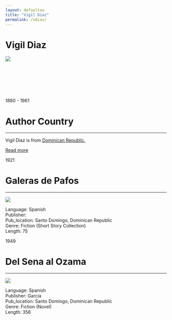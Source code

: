```yaml
---
layout: defaultau
title: "Vigil Diaz"
permalink: /vdiaz/
---
```

<!-- partial:index.partial.html -->
<div class="content">
     <h1>Vigil Diaz</h1>
    <div class="quote">
        <div><img src="https://upload.wikimedia.org/wikipedia/commons/a/a9/Vigil_Diaz.jpg" class="logo"></div>
    </div>
    <div class="timeline">
        <div style="padding-bottom:100px;"></div>
        <div class="block">
             <div class="date right"><p class="right"> 1880 - 1961 </p></div>
            <div class="dot"></div>
            <div class="left first">
            <div class="author_country">
                <h1>Author Country</h1><hr>
          <div class="aclocation">  <p>Vigil Diaz is from <a href="http://localhost:4000/62">Dominican Republic.</a></p></div>
              <div class="acreadmore">  <a href="https://en.wikipedia.org/wiki/Otilio_Vigil_D%C3%ADaz" target="_blank">Read more</a></div>
            </div>
            </div>
        <div class="block">
            <div class="date left"><p class="left">1921</p></div>
            <div class="dot"></div>
            <div class="right">
                <h1>Galeras de Pafos</h1><hr>
                <p><img src="https://cdn.vectorstock.com/i/preview-1x/48/06/image-preview-icon-picture-placeholder-vector-31284806.jpg"></p>
                <p>
                Language: Spanish<br/>
                Publisher: <br/>
                Pub_location: Santo Domingo, Dominican Republic<br/>
                Genre: Fiction (Short Story Collection)<br/>
                Length: 75<br/>                   </p>
            </div>
        </div>
       <div class="block">
            <div class="date left"><p class="left">1949</p></div>
            <div class="dot"></div>
            <div class="right">
                <h1>Del Sena al Ozama</h1><hr>
                <p><img src="http://biblioteca.agn.gob.do/cgi-bin/koha/opac-image.pl?thumbnail=1&biblionumber=59675"></p>
                <p>
                Language: Spanish<br/>
                Publisher: Garcia<br/>
                Pub_location: Santo Domingo, Dominican Republic<br/>
                Genre: Fiction (Novel)<br/>
                Length: 356<br/>                   </p>
            </div>
        </div>

